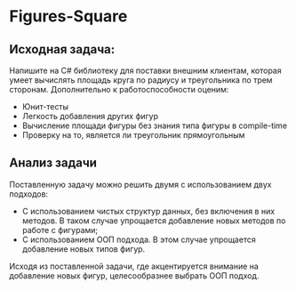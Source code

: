 # Figures-Square

## Исходная задача:

Напишите на C# библиотеку для поставки внешним клиентам, которая умеет вычислять площадь круга по радиусу и треугольника по трем сторонам. Дополнительно к работоспособности оценим:
* Юнит-тесты
* Легкость добавления других фигур
* Вычисление площади фигуры без знания типа фигуры в compile-time
* Проверку на то, является ли треугольник прямоугольным

## Анализ задачи

Поставленную задачу можно решить двумя с использованием двух подходов:
* С использованием чистых структур данных, без включения в них методов. В таком случае упрощается добавление новых методов по работе с фигурами;
* С использованием ООП подхода. В этом случае упрощается добавление новых типов фигур.

Исходя из поставленной задачи, где акцентируется внимание на добавление новых фигур, целесообразнее выбрать ООП подход.
